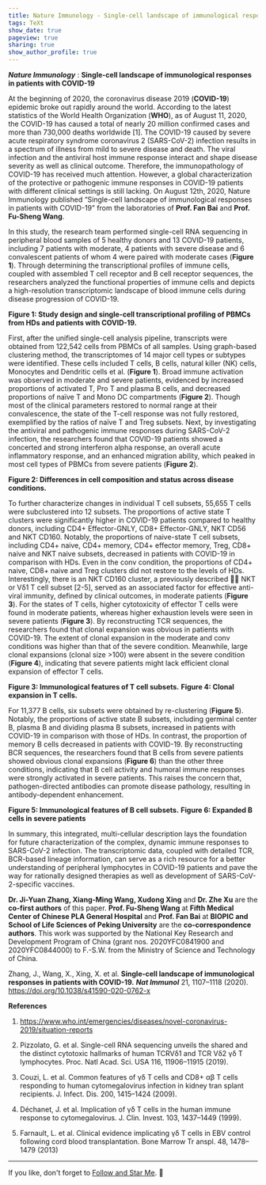 ```yaml
---
title: Nature Immunology - Single-cell landscape of immunological responses in patients with COVID-19
tags: TeXt
show_date: true
pageview: true
sharing: true
show_author_profile: true
---
```


__*Nature Immunology*__ : __Single-cell landscape of immunological responses in patients with COVID-19__

At the beginning of 2020, the coronavirus disease 2019 (__COVID-19__) epidemic broke out rapidly around the world. According to the latest statistics of the World Health Organization (__WHO__), as of August 11, 2020, the COVID-19 has caused a total of nearly 20 million confirmed cases and more than 730,000 deaths worldwide [1]. The COVID-19 caused by severe acute respiratory syndrome coronavirus 2 (SARS-CoV-2) infection results in a spectrum of illness from mild to severe disease and death. The viral infection and the antiviral host immune response interact and shape disease severity as well as clinical outcome. Therefore, the immunopathology of COVID-19 has received much attention. However, a global characterization of the protective or pathogenic immune responses in COVID-19 patients with different clinical settings is still lacking.
On August 12th, 2020, Nature Immunology published “Single-cell landscape of immunological responses in patients with COVID-19” from the laboratories of __Prof. Fan Bai__ and __Prof. Fu-Sheng Wang__. 

In this study, the research team performed single-cell RNA sequencing in peripheral blood samples of 5 healthy donors and 13 COVID-19 patients, including 7 patients with moderate, 4 patients with severe disease and 6 convalescent patients of whom 4 were paired with moderate cases (__Figure 1__). Through determining the transcriptional profiles of immune cells, coupled with assembled T cell receptor and B cell receptor sequences, the researchers analyzed the functional properties of immune cells and depicts a high-resolution transcriptomic landscape of blood immune cells during disease progression of COVID-19.


__Figure 1: Study design and single-cell transcriptional profiling of PBMCs from HDs and patients with COVID-19.__

First, after the unified single-cell analysis pipeline, transcripts were obtained from 122,542 cells from PBMCs of all samples. Using graph-based clustering method, the transcriptomes of 14 major cell types or subtypes were identified. These cells included T cells, B cells, natural killer (NK) cells, Monocytes and Dendritic cells et al. (__Figure 1__). Broad immune activation was observed in moderate and severe patients, evidenced by increased proportions of activated T, Pro T and plasma B cells, and decreased proportions of naïve T and Mono DC compartments (__Figure 2__). Though most of the clinical parameters restored to normal range at their convalescence, the state of the T-cell response was not fully restored, exemplified by the ratios of naïve T and Treg subsets. Next, by investigating the antiviral and pathogenic immune responses during SARS-CoV-2 infection, the researchers found that COVID-19 patients showed a concerted and strong interferon alpha response, an overall acute inflammatory response, and an enhanced migration ability, which peaked in most cell types of PBMCs from severe patients (__Figure 2__).

__Figure 2: Differences in cell composition and status across disease conditions.__

To further characterize changes in individual T cell subsets, 55,655 T cells were subclustered into 12 subsets. The proportions of active state T clusters were significantly higher in COVID-19 patients compared to healthy donors, including CD4+ Effector-GNLY, CD8+ Effector-GNLY, NKT CD56 and NKT CD160. Notably, the proportions of naive-state T cell subsets, including CD4+ naive, CD4+ memory, CD4+ effector memory, Treg, CD8+ naive and NKT naive subsets, decreased in patients with COVID-19 in comparison with HDs. Even in the conv condition, the proportions of CD4+ naive, CD8+ naive and Treg clusters did not restore to the levels of HDs. Interestingly, there is an NKT CD160 cluster, a previously described  NKT or Vδ1 T cell subset [2-5], served as an associated factor for effective anti-viral immunity, defined by clinical outcomes, in moderate patients (__Figure 3__). For the states of T cells, higher cytotoxicity of effector T cells were found in moderate patients, whereas higher exhaustion levels were seen in severe patients (__Figure 3__).
By reconstructing TCR sequences, the researchers found that clonal expansion was obvious in patients with COVID-19. The extent of clonal expansion in the moderate and conv conditions was higher than that of the severe condition. Meanwhile, large clonal expansions (clonal size >100) were absent in the severe condition (__Figure 4__), indicating that severe patients might lack efficient clonal expansion of effector T cells.

__Figure 3: Immunological features of T cell subsets.__
__Figure 4: Clonal expansion in T cells.__

For 11,377 B cells, six subsets were obtained by re-clustering (__Figure 5__). Notably, the proportions of active state B subsets, including germinal center B, plasma B and dividing plasma B subsets, increased in patients with COVID-19 in comparison with those of HDs. In contrast, the proportion of memory B cells decreased in patients with COVID-19. By reconstructing BCR sequences, the researchers found that B cells from severe patients showed obvious clonal expansions (__Figure 6__) than the other three conditions, indicating that B cell activity and humoral immune responses were strongly activated in severe patients. This raises the concern that, pathogen-directed antibodies can promote disease pathology, resulting in antibody-dependent enhancement.


__Figure 5: Immunological features of B cell subsets.__
__Figure 6: Expanded B cells in severe patients__

In summary, this integrated, multi-cellular description lays the foundation for future characterization of the complex, dynamic immune responses to SARS-CoV-2 infection. The transcriptomic data, coupled with detailed TCR, BCR-based lineage information, can serve as a rich resource for a better understanding of peripheral lymphocytes in COVID-19 patients and pave the way for rationally designed therapies as well as development of SARS-CoV-2-specific vaccines.

__Dr. Ji-Yuan Zhang, Xiang-Ming Wang, Xudong Xing__ and __Dr. Zhe Xu__ are the __co-first authors__ of this paper. __Prof. Fu-Sheng Wang__ at __Fifth Medical Center of Chinese PLA General Hospital__ and __Prof. Fan Bai__ at __BIOPIC and School of Life Sciences of Peking University__ are the __co-correspondence authors__. This work was supported by the National Key Research and Development Program of China (grant nos. 2020YFC0841900 and 2020YFC0844000) to F.-S.W. from the Ministry of Science and Technology of China.

Zhang, J., Wang, X., Xing, X. et al. __Single-cell landscape of immunological responses in patients with COVID-19.__ __*Nat Immunol*__ 21, 1107–1118 (2020). <https://doi.org/10.1038/s41590-020-0762-x>

__References__

1. https://www.who.int/emergencies/diseases/novel-coronavirus-2019/situation-reports

2. Pizzolato, G. et al. Single-cell RNA sequencing unveils the shared and the distinct cytotoxic hallmarks of human TCRVδ1 and TCR    Vδ2 γδ T lymphocytes. Proc. Natl Acad. Sci. USA 116, 11906–11915 (2019).

3. Couzi, L. et al. Common features of γδ T cells and CD8+ αβ T cells responding to human cytomegalovirus infection in kidney tran    splant recipients. J. Infect. Dis. 200, 1415–1424 (2009).

4. Déchanet, J. et al. Implication of γδ T cells in the human immune response to cytomegalovirus. J. Clin. Invest. 103, 1437–1449     (1999).

5. Farnault, L. et al. Clinical evidence implicating γδ T cells in EBV control following cord blood transplantation. Bone Marrow Tr   anspl. 48, 1478–1479 (2013)

<!--more-->

---

If you like, don't forget to [Follow and Star Me](https://github.com/SeadonXing?tab=stars). :star2:
